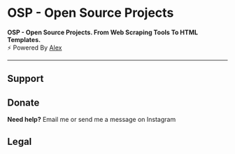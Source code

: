 # OSP - Open Source Projects
<b>OSP - Open Source Projects. From Web Scraping Tools To HTML Templates.</b><br>
⚡ Powered By <a href="https://www.instagram.com/aleex.it">Alex</a><br>
<hr>
<h2>Support</h2>
<h2>Donate</h2>
<p><b>Need help?</b> Email me or send me a message on Instagram</p>
<h2>Legal</h2>

